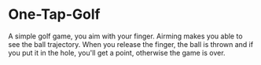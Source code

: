# One-Tap-Golf
A simple golf game, you aim with your finger. Airming makes you able to see the ball trajectory. When you release the finger, the ball is thrown and if you put it in the hole, you'll get a point, otherwise the game is over.
